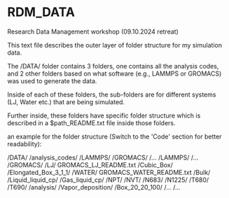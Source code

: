 # RDM_DATA
Research Data Management workshop (09.10.2024 retreat)

This text file describes the outer layer of folder structure for my simulation data. 

The /DATA/ folder contains 3 folders, one contains all the analysis codes, and 2 other folders based on what software (e.g., LAMMPS or GROMACS) was used to generate the data.

Inside of each of these folders, the sub-folders are for different systems (LJ, Water etc.) that are being simulated. 

Further inside, these folders have specific folder structure which is described in a $path_README.txt file inside those folders.

an example for the folder structure (Switch to the 'Code' section for better readability):

/DATA/
    /analysis_codes/
        /LAMMPS/
	/GROMACS/
	    /...
    /LAMMPS/
        /...
    /GROMACS/
        /LJ/
	    GROMACS_LJ_README.txt
	    /Cubic_Box/
	    /Elongated_Box_3_1_1/
	/WATER/
	    GROMACS_WATER_README.txt
	    /Bulk/
		/Liquid_liquid_cp/
		/Gas_liquid_cp/
		    /NPT/
		    /NVT/
			/N683/
			/N1225/
			    /T680/
			    /T690/
			        /analysis/
	    /Vapor_deposition/
		/Box_20_20_100/
		    /...
		/...
